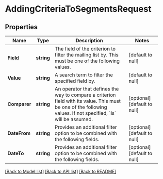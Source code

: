 # AddingCriteriaToSegmentsRequest

## Properties
Name | Type | Description | Notes
------------ | ------------- | ------------- | -------------
**Field** | **string** | The field of the criterion to filter the mailing list by. This must be one of the following values. | [default to null]
**Value** | **string** | A search term to filter the specified field by. | [default to null]
**Comparer** | **string** | An operator that defines the way to compare a criterion field with its value. This must be one of the following values. If not specified, &#x60;Is&#x60; will be assumed. | [optional] [default to null]
**DateFrom** | **string** | Provides an additional filter option to be combined with the following fields. | [optional] [default to null]
**DateTo** | **string** | Provides an additional filter option to be combined with the following fields. | [optional] [default to null]

[[Back to Model list]](../README.md#documentation-for-models) [[Back to API list]](../README.md#documentation-for-api-endpoints) [[Back to README]](../README.md)


